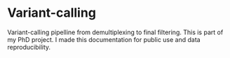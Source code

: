 # Variant-calling
Variant-calling pipelline from demultiplexing to final filtering. This is part of my PhD project. I made this documentation for public use and data reproducibility.
